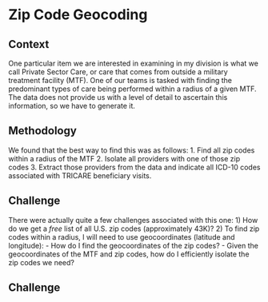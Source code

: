 
# Zip Code Geocoding

## Context

One particular item we are interested in examining in my division is
what we call Private Sector Care, or care that comes from outside a
military treatment facility (MTF). One of our teams is tasked with
finding the predominant types of care being performed within a radius of
a given MTF. The data does not provide us with a level of detail to
ascertain this information, so we have to generate it.

## Methodology

We found that the best way to find this was as follows: 1. Find all zip
codes within a radius of the MTF 2. Isolate all providers with one of
those zip codes 3. Extract those providers from the data and indicate
all ICD-10 codes associated with TRICARE beneficiary visits.

## Challenge

There were actually quite a few challenges associated with this one: 1)
How do we get a *free* list of all U.S. zip codes (approximately 43K)?
2) To find zip codes within a radius, I will need to use geocoordinates
(latitude and longitude): - How do I find the geocoordinates of the zip
codes? - Given the geocoordinates of the MTF and zip codes, how do I
efficiently isolate the zip codes we need?

## Challenge
